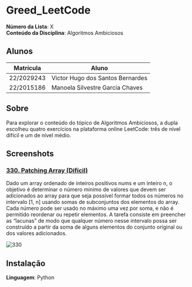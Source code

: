# Greed_LeetCode

**Número da Lista**: X<br>
**Conteúdo da Disciplina**: Algoritmos Ambiciosos<br>

## Alunos
|Matrícula | Aluno |
| -- | -- |
| 22/2029243  | Victor Hugo dos Santos Bernardes |
| 22/2015186 | Manoela Silvestre Garcia Chaves |

## Sobre 
Para explorar o conteúdo do tópico de Algoritmos Ambiciosos, a dupla escolheu quatro exercícios na plataforma online LeetCode: três de nível difícil e um de nível médio.

## Screenshots
### [330. Patching Array (Difícil)](https://leetcode.com/problems/patching-array/description/?envType=problem-list-v2&envId=greedy)
Dado um array ordenado de inteiros positivos nums e um inteiro n, o objetivo é determinar o número mínimo de valores que devem ser adicionados ao array para que seja possível formar todos os números no intervalo [1, n] usando somas de subconjuntos dos elementos do array. Cada número pode ser usado no máximo uma vez por soma, e não é permitido reordenar ou repetir elementos. A tarefa consiste em preencher as “lacunas” de modo que qualquer número nesse intervalo possa ser construído a partir da soma de alguns elementos do conjunto original ou dos valores adicionados.

![330](https://github.com/user-attachments/assets/56c48868-54fd-4b79-93e5-867a6ae54a61)


## Instalação 
**Linguagem**: Python<br>
